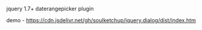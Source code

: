 jquery 1.7+ daterangepicker plugin

demo - https://cdn.jsdelivr.net/gh/soulketchup/jquery.dialog/dist/index.htm